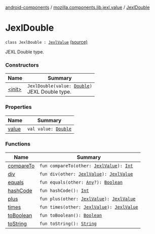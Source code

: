 [android-components](../../index.md) / [mozilla.components.lib.jexl.value](../index.md) / [JexlDouble](./index.md)

# JexlDouble

`class JexlDouble : `[`JexlValue`](../-jexl-value/index.md) [(source)](https://github.com/mozilla-mobile/android-components/blob/master/components/lib/jexl/src/main/java/mozilla/components/lib/jexl/value/JexlValue.kt#L80)

JEXL Double type.

### Constructors

| Name | Summary |
|---|---|
| [&lt;init&gt;](-init-.md) | `JexlDouble(value: `[`Double`](https://kotlinlang.org/api/latest/jvm/stdlib/kotlin/-double/index.html)`)`<br>JEXL Double type. |

### Properties

| Name | Summary |
|---|---|
| [value](value.md) | `val value: `[`Double`](https://kotlinlang.org/api/latest/jvm/stdlib/kotlin/-double/index.html) |

### Functions

| Name | Summary |
|---|---|
| [compareTo](compare-to.md) | `fun compareTo(other: `[`JexlValue`](../-jexl-value/index.md)`): `[`Int`](https://kotlinlang.org/api/latest/jvm/stdlib/kotlin/-int/index.html) |
| [div](div.md) | `fun div(other: `[`JexlValue`](../-jexl-value/index.md)`): `[`JexlValue`](../-jexl-value/index.md) |
| [equals](equals.md) | `fun equals(other: `[`Any`](https://kotlinlang.org/api/latest/jvm/stdlib/kotlin/-any/index.html)`?): `[`Boolean`](https://kotlinlang.org/api/latest/jvm/stdlib/kotlin/-boolean/index.html) |
| [hashCode](hash-code.md) | `fun hashCode(): `[`Int`](https://kotlinlang.org/api/latest/jvm/stdlib/kotlin/-int/index.html) |
| [plus](plus.md) | `fun plus(other: `[`JexlValue`](../-jexl-value/index.md)`): `[`JexlValue`](../-jexl-value/index.md) |
| [times](times.md) | `fun times(other: `[`JexlValue`](../-jexl-value/index.md)`): `[`JexlValue`](../-jexl-value/index.md) |
| [toBoolean](to-boolean.md) | `fun toBoolean(): `[`Boolean`](https://kotlinlang.org/api/latest/jvm/stdlib/kotlin/-boolean/index.html) |
| [toString](to-string.md) | `fun toString(): `[`String`](https://kotlinlang.org/api/latest/jvm/stdlib/kotlin/-string/index.html) |
